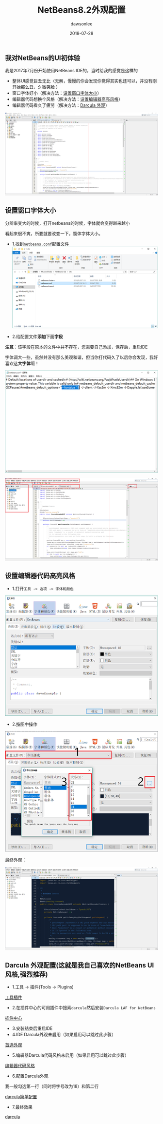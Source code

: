 ﻿---
title: "NetBeans8.2外观配置"
layout: post
date: 2018-07-28
image: 
headerImage: false
tag:
- NetBeans8.2
star: false
category: blog
author: dawsonlee

---

  [1]:  /assets/posts/NetBeans8.2外观配置/初体验.PNG
  [2]:  /assets/posts/NetBeans8.2外观配置/找到netbeans.conf.PNG
  [3]:  /assets/posts/NetBeans8.2外观配置/添加字段.PNG
  [4]:  /assets/posts/NetBeans8.2外观配置/大字体的NetBeans.PNG
  [5]:  /assets/posts/NetBeans8.2外观配置/工具选项.PNG
  [6]:  /assets/posts/NetBeans8.2外观配置/代码.PNG
  [7]:  /assets/posts/NetBeans8.2外观配置/最终的NetBeans.PNG
  [8]:  /assets/posts/NetBeans8.2外观配置/工具插件.png
  [9]:  /assets/posts/NetBeans8.2外观配置/插件中心.png
  [10]:  /assets/posts/NetBeans8.2外观配置/首选外观.png
  [11]:  /assets/posts/NetBeans8.2外观配置/编辑器代码风格.png
  [12]:  /assets/posts/NetBeans8.2外观配置/darcula简单配置.png
  [13]:  /assets/posts/NetBeans8.2外观配置/darcula.png


## 我对NetBeans的UI初体验

我是2017年7月份开始使用NetBeans IDE的，当时给我的感觉是这样的

*  整体UI感觉巨丑无比（无解，慢慢的你会发现你觉得其实也还可以，并没有刚开始那么丑，**:)** 微笑脸 ）
*  窗口字体好小（解决方法：[设置窗口字体大小](#change_win_size)）
*  编辑器代码想换个风格（解决方法：[设置编辑器高亮风格](#code_style)）
*  编辑器代码看久了疲劳（解决方法：[Darcula 外观](#code_style)）

  ![初体验][1]




<a id="change_win_size"></a>
##  设置窗口字体大小

分辨率变大的时候，打开netbeans的时候，字体就会变得越来越小

看起来很不爽，所要就要改变一下，窗体字体大小。

*  1.找到`netbeans.conf`配置文件
![netbeans.conf配置文件][2]

*  2.给配置文件**添加**下面**字段**

**注意**：该字段在原本的文件中并不存在，您需要自己添加，保存后，重启IDE

字体调大一些，虽然并没有那么美观和谐，但当你打代码久了以后你会发现，我好喜欢这**大字体**啊！

  ![添加字段][3]

  ![大字体的NetBeans][4]


<a id="code_style"></a>
##  设置编辑器代码高亮风格

*  1.打开`工具 -> 选项 -> 字体和颜色`

  ![工具->选项][5]

*  2.按图中操作

  ![代码][6]

最终外观：

  ![最终NetBeans][7]

## Darcula 外观配置(这就是我自己喜欢的NetBeans UI风格,强烈推荐)

*  1.工具 -> 插件(Tools -> Plugins)

[工具插件][8] 

*  2.在插件中心的可用插件中搜索`darcula`然后安装`Darcula LAF for NetBeans`

[插件中心][9] 

*  3.安装结束后重启IDE
*  4.IDE Darcula外观未启用（如果启用可以跳过此步骤）

[首选外观][10]

*  5.编辑器Darcula代码风格未启用（如果启用可以跳过此步骤）

[编辑器代码风格][11]

*  6.配置Darcula外观

我一般勾选第一行（同时将字号改为18）和第二行

[darcula简单配置][12]

*  7.最终效果

[darcula][13]
